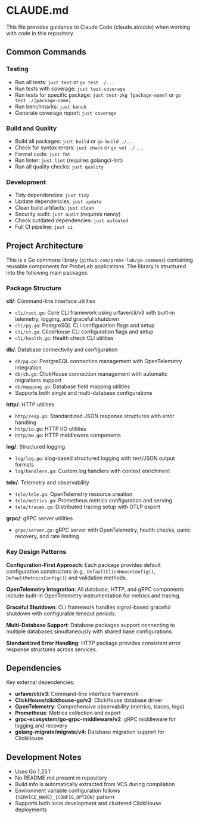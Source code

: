 # CLAUDE.md

This file provides guidance to Claude Code (claude.ai/code) when working with code in this repository.

## Common Commands

### Testing
- Run all tests: `just test` or `go test ./...`
- Run tests with coverage: `just test-coverage`
- Run tests for specific package: `just test-pkg [package-name]` or `go test ./[package-name]`
- Run benchmarks: `just bench`
- Generate coverage report: `just coverage`

### Build and Quality
- Build all packages: `just build` or `go build ./...`
- Check for syntax errors: `just check` or `go vet ./...`
- Format code: `just fmt`
- Run linter: `just lint` (requires golangci-lint)
- Run all quality checks: `just quality`

### Development
- Tidy dependencies: `just tidy`
- Update dependencies: `just update`
- Clean build artifacts: `just clean`
- Security audit: `just audit` (requires nancy)
- Check outdated dependencies: `just outdated`
- Full CI pipeline: `just ci`

## Project Architecture

This is a Go commons library (`github.com/probe-lab/go-commons`) containing reusable components for ProbeLab applications. The library is structured into the following main packages:

### Package Structure

**cli/**: Command-line interface utilities
- `cli/root.go`: Core CLI framework using urfave/cli/v3 with built-in telemetry, logging, and graceful shutdown
- `cli/pg.go`: PostgreSQL CLI configuration flags and setup
- `cli/ch.go`: ClickHouse CLI configuration flags and setup
- `cli/health.go`: Health check CLI utilities

**db/**: Database connectivity and configuration
- `db/pg.go`: PostgreSQL connection management with OpenTelemetry integration
- `db/ch.go`: ClickHouse connection management with automatic migrations support
- `db/mapping.go`: Database field mapping utilities
- Supports both single and multi-database configurations

**http/**: HTTP utilities
- `http/resp.go`: Standardized JSON response structures with error handling
- `http/io.go`: HTTP I/O utilities
- `http/mw.go`: HTTP middleware components

**log/**: Structured logging
- `log/log.go`: slog-based structured logging with text/JSON output formats
- `log/handlers.go`: Custom log handlers with context enrichment

**tele/**: Telemetry and observability
- `tele/tele.go`: OpenTelemetry resource creation
- `tele/metrics.go`: Prometheus metrics configuration and serving
- `tele/traces.go`: Distributed tracing setup with OTLP export

**grpc/**: gRPC server utilities
- `grpc/server.go`: gRPC server with OpenTelemetry, health checks, panic recovery, and rate limiting

### Key Design Patterns

**Configuration-First Approach**: Each package provides default configuration constructors (e.g., `DefaultClickHouseConfig()`, `DefaultMetricsConfig()`) and validation methods.

**OpenTelemetry Integration**: All database, HTTP, and gRPC components include built-in OpenTelemetry instrumentation for metrics and tracing.

**Graceful Shutdown**: CLI framework handles signal-based graceful shutdown with configurable timeout periods.

**Multi-Database Support**: Database packages support connecting to multiple databases simultaneously with shared base configurations.

**Standardized Error Handling**: HTTP package provides consistent error response structures across services.

## Dependencies

Key external dependencies:
- **urfave/cli/v3**: Command-line interface framework
- **ClickHouse/clickhouse-go/v2**: ClickHouse database driver
- **OpenTelemetry**: Comprehensive observability (metrics, traces, logs)
- **Prometheus**: Metrics collection and export
- **grpc-ecosystem/go-grpc-middleware/v2**: gRPC middleware for logging and recovery
- **golang-migrate/migrate/v4**: Database migration support for ClickHouse

## Development Notes

- Uses Go 1.25.1
- No README.md present in repository
- Build info is automatically extracted from VCS during compilation
- Environment variable configuration follows `{SERVICE_NAME}_{CONFIG_OPTION}` pattern
- Supports both local development and clustered ClickHouse deployments
